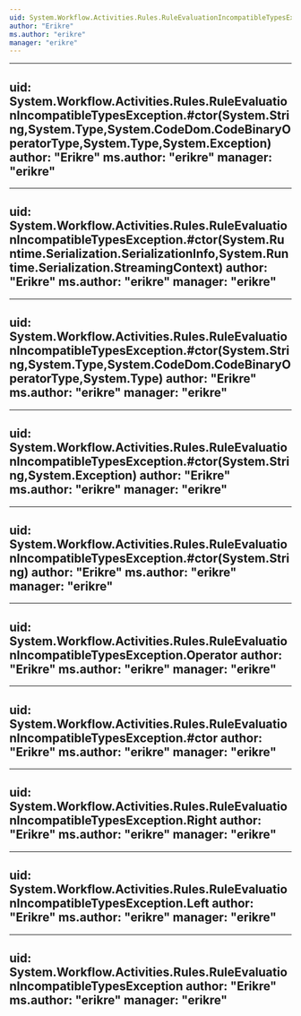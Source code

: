 ```yaml
---
uid: System.Workflow.Activities.Rules.RuleEvaluationIncompatibleTypesException.GetObjectData(System.Runtime.Serialization.SerializationInfo,System.Runtime.Serialization.StreamingContext)
author: "Erikre"
ms.author: "erikre"
manager: "erikre"
---
```


---
uid: System.Workflow.Activities.Rules.RuleEvaluationIncompatibleTypesException.#ctor(System.String,System.Type,System.CodeDom.CodeBinaryOperatorType,System.Type,System.Exception)
author: "Erikre"
ms.author: "erikre"
manager: "erikre"
---

---
uid: System.Workflow.Activities.Rules.RuleEvaluationIncompatibleTypesException.#ctor(System.Runtime.Serialization.SerializationInfo,System.Runtime.Serialization.StreamingContext)
author: "Erikre"
ms.author: "erikre"
manager: "erikre"
---

---
uid: System.Workflow.Activities.Rules.RuleEvaluationIncompatibleTypesException.#ctor(System.String,System.Type,System.CodeDom.CodeBinaryOperatorType,System.Type)
author: "Erikre"
ms.author: "erikre"
manager: "erikre"
---

---
uid: System.Workflow.Activities.Rules.RuleEvaluationIncompatibleTypesException.#ctor(System.String,System.Exception)
author: "Erikre"
ms.author: "erikre"
manager: "erikre"
---

---
uid: System.Workflow.Activities.Rules.RuleEvaluationIncompatibleTypesException.#ctor(System.String)
author: "Erikre"
ms.author: "erikre"
manager: "erikre"
---

---
uid: System.Workflow.Activities.Rules.RuleEvaluationIncompatibleTypesException.Operator
author: "Erikre"
ms.author: "erikre"
manager: "erikre"
---

---
uid: System.Workflow.Activities.Rules.RuleEvaluationIncompatibleTypesException.#ctor
author: "Erikre"
ms.author: "erikre"
manager: "erikre"
---

---
uid: System.Workflow.Activities.Rules.RuleEvaluationIncompatibleTypesException.Right
author: "Erikre"
ms.author: "erikre"
manager: "erikre"
---

---
uid: System.Workflow.Activities.Rules.RuleEvaluationIncompatibleTypesException.Left
author: "Erikre"
ms.author: "erikre"
manager: "erikre"
---

---
uid: System.Workflow.Activities.Rules.RuleEvaluationIncompatibleTypesException
author: "Erikre"
ms.author: "erikre"
manager: "erikre"
---
